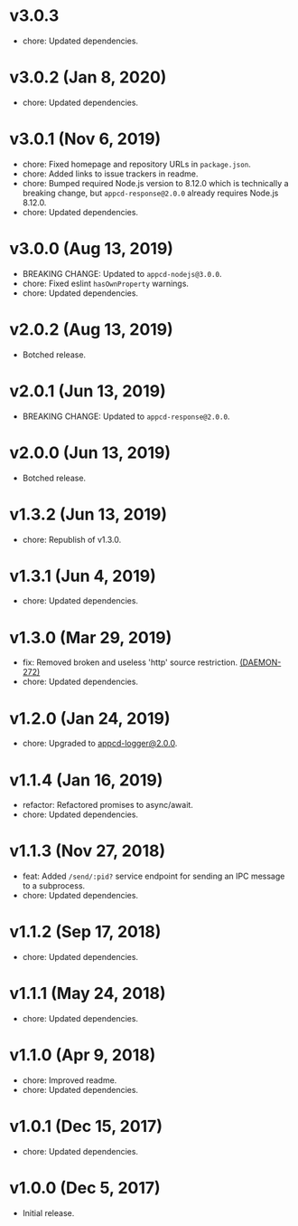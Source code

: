 # v3.0.3

 * chore: Updated dependencies.

# v3.0.2 (Jan 8, 2020)

 * chore: Updated dependencies.

# v3.0.1 (Nov 6, 2019)

 * chore: Fixed homepage and repository URLs in `package.json`.
 * chore: Added links to issue trackers in readme.
 * chore: Bumped required Node.js version to 8.12.0 which is technically a breaking change, but
   `appcd-response@2.0.0` already requires Node.js 8.12.0.
 * chore: Updated dependencies.

# v3.0.0 (Aug 13, 2019)

 * BREAKING CHANGE: Updated to `appcd-nodejs@3.0.0`.
 * chore: Fixed eslint `hasOwnProperty` warnings.
 * chore: Updated dependencies.

# v2.0.2 (Aug 13, 2019)

 * Botched release.

# v2.0.1 (Jun 13, 2019)

 * BREAKING CHANGE: Updated to `appcd-response@2.0.0`.

# v2.0.0 (Jun 13, 2019)

 * Botched release.

# v1.3.2 (Jun 13, 2019)

 * chore: Republish of v1.3.0.

# v1.3.1 (Jun 4, 2019)

 * chore: Updated dependencies.

# v1.3.0 (Mar 29, 2019)

 * fix: Removed broken and useless 'http' source restriction.
   [(DAEMON-272)](https://jira.appcelerator.org/browse/DAEMON-272)
 * chore: Updated dependencies.

# v1.2.0 (Jan 24, 2019)

 * chore: Upgraded to appcd-logger@2.0.0.

# v1.1.4 (Jan 16, 2019)

 * refactor: Refactored promises to async/await.
 * chore: Updated dependencies.

# v1.1.3 (Nov 27, 2018)

 * feat: Added `/send/:pid?` service endpoint for sending an IPC message to a subprocess.
 * chore: Updated dependencies.

# v1.1.2 (Sep 17, 2018)

 * chore: Updated dependencies.

# v1.1.1 (May 24, 2018)

 * chore: Updated dependencies.

# v1.1.0 (Apr 9, 2018)

 * chore: Improved readme.
 * chore: Updated dependencies.

# v1.0.1 (Dec 15, 2017)

 * chore: Updated dependencies.

# v1.0.0 (Dec 5, 2017)

 - Initial release.
